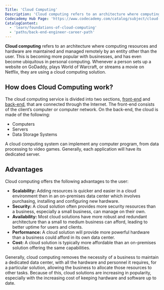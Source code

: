 ```yaml
---
Title: 'Cloud Computing'
Description: 'Cloud computing refers to an architecture where computing resources and hardware are maintained and managed remotely by an entity other than the user.'
Codecademy Hub Page: 'https://www.codecademy.com/catalog/subject/cloud-computing'
CatalogContent:
  - 'learn/foundations-of-cloud-computing'
  - 'paths/back-end-engineer-career-path'
---
```


**Cloud computing** refers to an architecture where computing resources and hardware are maintained and managed remotely by an entity other than the user. This is becoming more popular with businesses, and has even become ubiquitous in personal computing. Whenever a person sets up a website on GoDaddy, plays World of Warcraft, or streams a movie on Netflix, they are using a cloud computing solution.

## How does Cloud Computing work?

The cloud computing service is divided into two sections, [front-end](https://www.codecademy.com/resources/docs/general/front-end) and [back-end](https://www.codecademy.com/resources/docs/general/back-end), that are connected through the Internet. The front-end consists of the client’s computer or computer network. On the back-end, the cloud is made of the following:

- Computers
- Servers
- Data Storage Systems

A cloud computing system can implement any computer program, from data processing to video games. Generally, each application will have its dedicated server.

## Advantages

Cloud computing offers the following advantages to the user:

- **Scalability:** Adding resources is quicker and easier in a cloud environment then in an on-premises data center which involves purchasing, installing and configuring new hardware.
- **Security:** A cloud solution often provides more security resources than a business, especially a small business, can manage on their own.
- **Availability:** Most cloud solutions have more robust and redundant architecture than a small to medium business can afford, leading to better uptime for users and clients.
- **Performance:** A cloud solution will provide more powerful hardware than a business could afford in its own data center.
- **Cost:** A cloud solution is typically more affordable than an on-premises solution offering the same capabilities.

Generally, cloud computing removes the necessity of a business to maintain a dedicated data center, with all the hardware and personnel it requires, for a particular solution, allowing the business to allocate those resources to other tasks. Because of this, cloud solutions are increasing in popularity, especially with the increasing cost of keeping hardware and software up to date.

